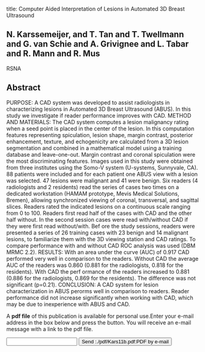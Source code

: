 title: Computer Aided Interpretation of Lesions in Automated 3D Breast Ultrasound

## N. Karssemeijer, and T. Tan and T. Twellmann and G. van Schie and A. Grivignee and L. Tabar and R. Mann and R. Mus
RSNA


## Abstract
PURPOSE: A CAD system was developed to assist radiologists in characterizing lesions in Automated 3D Breast Ultrasound (ABUS). In this study we investigate if reader performance improves with CAD. METHOD AND MATERIALS: The CAD system computes a lesion malignancy rating when a seed point is placed in the center of the lesion. In this computation features representing spiculation, lesion shape, margin contrast, posterior enhancement, texture, and echogenicity are calculated from a 3D lesion segmentation and combined in a mathematical model using a training database and leave-one-out. Margin contrast and coronal spiculation were the most discriminating features. Images used in this study were obtained from three institutes using the Somo-V system (U-systems, Sunnyvale, CA). 88 patients were included and for each patient one ABUS view with a lesion was selected. 47 lesions were malignant and 41 were benign. Six readers (4 radiologists and 2 residents) read the series of cases two times on a dedicated workstation (HAMAM prototype, Mevis Medical Solutions, Bremen), allowing synchronized viewing of coronal, transversal, and sagittal slices. Readers rated the indicated lesions on a continuous scale ranging from 0 to 100. Readers first read half of the cases with CAD and the other half without. In the second session cases were read with/without CAD if they were first read without/with. Bef ore the study sessions, readers were presented a series of 26 training cases with 23 benign and 14 malignant lesions, to familiarize them with the 3D viewing station and CAD ratings. To compare performance with and without CAD ROC analysis was used (DBM MRMC 2.2). RESULTS: With an area under the curve (AUC) of 0.917 CAD performed very well in comparison to the readers. Without CAD the average AUC of the readers was 0.860 (0.881 for the radiologists, 0.818 for the residents). With CAD the perf ormance of the readers increased to 0.881 (0.886 for the radiologists, 0.869 for the residents). The difference was not significant (p=0.21). CONCLUSION: A CAD system for lesion characterization in ABUS perorms well in comparison to readers. Reader performance did not increase significantly when working with CAD, which may be due to inexperience with ABUS and CAD.

A <b>pdf file</b> of this publication is available for personal use.Enter your e-mail address in the box below and press the button. You will receive an e-mail message with a link to the pdf file.
<form action="sender.php">  <input type="text" name="email">  <input type="submit" value="Send :./pdf/Kars11b.pdf:PDF by e-mail"></form>